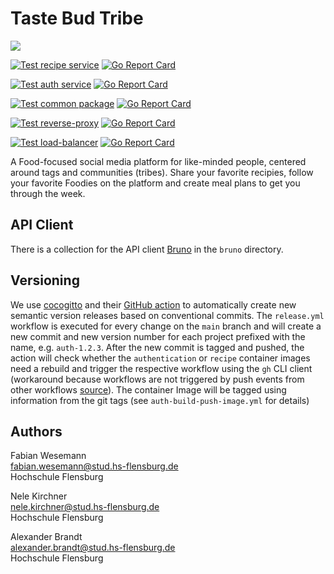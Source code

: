 

# Taste Bud Tribe

[![](https://codecov.io/gh/stockhut/hsfl-master-ai-cloud-engineering/graph/badge.svg?token=JD50FBWWAJ)](https://codecov.io/gh/stockhut/hsfl-master-ai-cloud-engineering)

[![Test recipe service](https://github.com/stockhut/hsfl-master-ai-cloud-engineering/actions/workflows/test-recipe.yml/badge.svg)](https://github.com/stockhut/hsfl-master-ai-cloud-engineering/actions/workflows/test-recipe.yml)
[![Go Report Card](https://goreportcard.com/badge/github.com/stockhut/hsfl-master-ai-cloud-engineering/recipe)](https://goreportcard.com/report/github.com/stockhut/hsfl-master-ai-cloud-engineering/recipe)

[![Test auth service](https://github.com/stockhut/hsfl-master-ai-cloud-engineering/actions/workflows/test-auth.yml/badge.svg)](https://github.com/stockhut/hsfl-master-ai-cloud-engineering/actions/workflows/test-auth.yml)
[![Go Report Card](https://goreportcard.com/badge/github.com/stockhut/hsfl-master-ai-cloud-engineering/authentication)](https://goreportcard.com/report/github.com/stockhut/hsfl-master-ai-cloud-engineering/authentication)

[![Test common package](https://github.com/stockhut/hsfl-master-ai-cloud-engineering/actions/workflows/test-common.yml/badge.svg)](https://github.com/stockhut/hsfl-master-ai-cloud-engineering/actions/workflows/test-common.yml)
[![Go Report Card](https://goreportcard.com/badge/github.com/stockhut/hsfl-master-ai-cloud-engineering/common)](https://goreportcard.com/report/github.com/stockhut/hsfl-master-ai-cloud-engineering/common)

[![Test reverse-proxy](https://github.com/stockhut/hsfl-master-ai-cloud-engineering/actions/workflows/test-reverse-proxy.yml/badge.svg)](https://github.com/stockhut/hsfl-master-ai-cloud-engineering/actions/workflows/test-reverse-proxy.yml)
[![Go Report Card](https://goreportcard.com/badge/github.com/stockhut/hsfl-master-ai-cloud-engineering/reverse-proxy)](https://goreportcard.com/report/github.com/stockhut/hsfl-master-ai-cloud-engineering/reverse-proxy)

[![Test load-balancer](https://github.com/stockhut/hsfl-master-ai-cloud-engineering/actions/workflows/test-load-balancer.yml/badge.svg)](https://github.com/stockhut/hsfl-master-ai-cloud-engineering/actions/workflows/test-load-balancer.yml)
[![Go Report Card](https://goreportcard.com/badge/github.com/stockhut/hsfl-master-ai-cloud-engineering/load-balancer)](https://goreportcard.com/report/github.com/stockhut/hsfl-master-ai-cloud-engineering/load-balancer)

A Food-focused social media platform for like-minded people, centered around tags and communities (tribes). Share your favorite recipies, follow your favorite Foodies on the platform and create meal plans to get you through the week.

## API Client

There is a collection for the API client [Bruno](https://www.usebruno.com/) in the `bruno` directory.

## Versioning

We use [cocogitto](https://docs.cocogitto.io/) and their [GitHub action](https://github.com/cocogitto/cocogitto-action) to automatically create new semantic version releases based on conventional commits.
The `release.yml` workflow is executed for every change on the `main` branch and will create a new commit and new version number for each project prefixed with the name, e.g. `auth-1.2.3`.
After the new commit is tagged and pushed, the action will check whether the `authentication` or `recipe` container images need a rebuild and trigger the respective workflow using the `gh` CLI client (workaround because workflows are not triggered by push events from other workflows [source](https://stackoverflow.com/questions/72110432/github-workflow-is-not-triggered-after-pushing-tags)).
The container Image will be tagged using information from the git tags (see `auth-build-push-image.yml` for details)


## Authors
Fabian Wesemann\
fabian.wesemann@stud.hs-flensburg.de\
Hochschule Flensburg

Nele Kirchner\
nele.kirchner@stud.hs-flensburg.de\
Hochschule Flensburg

Alexander Brandt\
alexander.brandt@stud.hs-flensburg.de\
Hochschule Flensburg
